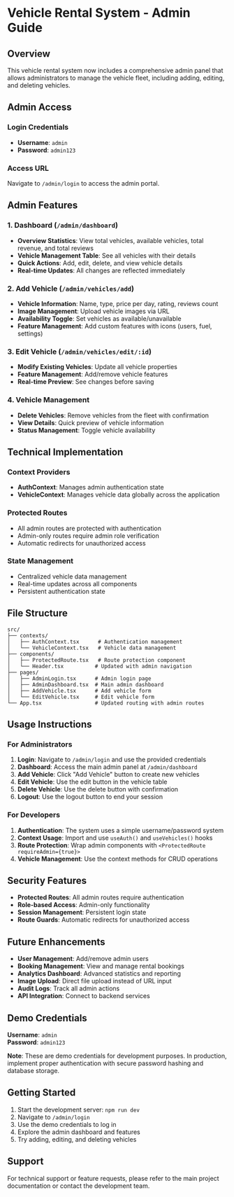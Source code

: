 # Vehicle Rental System - Admin Guide

## Overview
This vehicle rental system now includes a comprehensive admin panel that allows administrators to manage the vehicle fleet, including adding, editing, and deleting vehicles.

## Admin Access

### Login Credentials
- **Username**: `admin`
- **Password**: `admin123`

### Access URL
Navigate to `/admin/login` to access the admin portal.

## Admin Features

### 1. Dashboard (`/admin/dashboard`)
- **Overview Statistics**: View total vehicles, available vehicles, total revenue, and total reviews
- **Vehicle Management Table**: See all vehicles with their details
- **Quick Actions**: Add, edit, delete, and view vehicle details
- **Real-time Updates**: All changes are reflected immediately

### 2. Add Vehicle (`/admin/vehicles/add`)
- **Vehicle Information**: Name, type, price per day, rating, reviews count
- **Image Management**: Upload vehicle images via URL
- **Availability Toggle**: Set vehicles as available/unavailable
- **Feature Management**: Add custom features with icons (users, fuel, settings)

### 3. Edit Vehicle (`/admin/vehicles/edit/:id`)
- **Modify Existing Vehicles**: Update all vehicle properties
- **Feature Management**: Add/remove vehicle features
- **Real-time Preview**: See changes before saving

### 4. Vehicle Management
- **Delete Vehicles**: Remove vehicles from the fleet with confirmation
- **View Details**: Quick preview of vehicle information
- **Status Management**: Toggle vehicle availability

## Technical Implementation

### Context Providers
- **AuthContext**: Manages admin authentication state
- **VehicleContext**: Manages vehicle data globally across the application

### Protected Routes
- All admin routes are protected with authentication
- Admin-only routes require admin role verification
- Automatic redirects for unauthorized access

### State Management
- Centralized vehicle data management
- Real-time updates across all components
- Persistent authentication state

## File Structure

```
src/
├── contexts/
│   ├── AuthContext.tsx      # Authentication management
│   └── VehicleContext.tsx   # Vehicle data management
├── components/
│   ├── ProtectedRoute.tsx   # Route protection component
│   └── Header.tsx          # Updated with admin navigation
├── pages/
│   ├── AdminLogin.tsx      # Admin login page
│   ├── AdminDashboard.tsx  # Main admin dashboard
│   ├── AddVehicle.tsx      # Add vehicle form
│   └── EditVehicle.tsx     # Edit vehicle form
└── App.tsx                 # Updated routing with admin routes
```

## Usage Instructions

### For Administrators

1. **Login**: Navigate to `/admin/login` and use the provided credentials
2. **Dashboard**: Access the main admin panel at `/admin/dashboard`
3. **Add Vehicle**: Click "Add Vehicle" button to create new vehicles
4. **Edit Vehicle**: Use the edit button in the vehicle table
5. **Delete Vehicle**: Use the delete button with confirmation
6. **Logout**: Use the logout button to end your session

### For Developers

1. **Authentication**: The system uses a simple username/password system
2. **Context Usage**: Import and use `useAuth()` and `useVehicles()` hooks
3. **Route Protection**: Wrap admin components with `<ProtectedRoute requireAdmin={true}>`
4. **Vehicle Management**: Use the context methods for CRUD operations

## Security Features

- **Protected Routes**: All admin routes require authentication
- **Role-based Access**: Admin-only functionality
- **Session Management**: Persistent login state
- **Route Guards**: Automatic redirects for unauthorized access

## Future Enhancements

- **User Management**: Add/remove admin users
- **Booking Management**: View and manage rental bookings
- **Analytics Dashboard**: Advanced statistics and reporting
- **Image Upload**: Direct file upload instead of URL input
- **Audit Logs**: Track all admin actions
- **API Integration**: Connect to backend services

## Demo Credentials

**Username**: `admin`  
**Password**: `admin123`

**Note**: These are demo credentials for development purposes. In production, implement proper authentication with secure password hashing and database storage.

## Getting Started

1. Start the development server: `npm run dev`
2. Navigate to `/admin/login`
3. Use the demo credentials to log in
4. Explore the admin dashboard and features
5. Try adding, editing, and deleting vehicles

## Support

For technical support or feature requests, please refer to the main project documentation or contact the development team.

